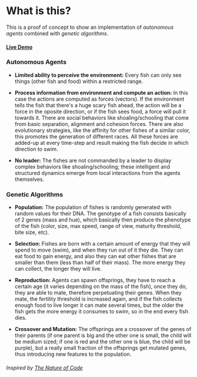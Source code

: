 What is this?
=============

This is a proof of concept to show an implementation of *autonomous agents* combined with *genetic algorithms*.

#### [Live Demo](http://cazala.github.io/shoal/)

### Autonomous Agents

- **Limited ability to perceive the environment:** Every fish can only see things (other fish and food) within a restricted range.

- **Process information from environment and compute an action:** In this case the actions are computed as forces (vectors). If the environment tells the fish that there's a huge scary fish ahead, the action will be a force in the oposite direction, or if the fish sees food, a force will pull it towards it. There are social behaviors like shoaling/schooling that come from basic separation, alignment and cohesion forces. There are also evolutionary strategies, like the affinity for other fishes of a similar color, this promotes the generation of different races. All these forces are added-up at every time-step and result making the fish decide in which direction to swim.

- **No leader:** The fishes are not commanded by a leader to display complex behaviors like shoaling/schooling; these intelligent and structured dynamics emerge from local interactions from the agents themselves.

### Genetic Algorithms
	
- **Population:** The population of fishes is randomly generated with random values for their DNA. The genotype of a fish consists basically of 2 genes (mass and hue), which basically then produce the phenotype of the fish (color, size, max speed, range of view, maturity threshold, bite size, etc).

- **Selection:** Fishes are born with a certain amount of energy that they will spend to move (swim), and when they run out of it they die. They can eat food to gain energy, and also they can eat other fishes that are smaller than them (less than half of their mass). The more energy they can collect, the longer they will live.

- **Reproduction:** Agents can spawn offsprings, they have to reach a certain age (it varies depending on the mass of the fish), once they do, they are able to mate, therefore perpetuating their genes. When they mate, the fertility threshold is increased again, and if the fish collects enough food to live longer it can mate several times, but the older the fish gets the more energy it consumes to swim, so in the end every fish dies.

- **Crossover and Mutation:** The offsprings are a crossover of the genes of their parents (if one parent is big and the other one is small, the child will be medium sized; if one is red and the other one is blue, the child will be purple), but a really small fraction of the offsprings get mutated genes, thus introducing new features to the population.

###### Inspired by [The Nature of Code](http://natureofcode.com/)
